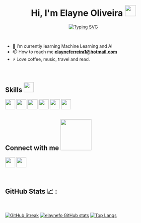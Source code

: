 <h1 align="center"><b>Hi, I'm Elayne Oliveira </b><img src="https://media.giphy.com/media/hvRJCLFzcasrR4ia7z/giphy.gif" width="35"></h1>

<p align="center">
  <a href="https://git.io/typing-svg"><img src="https://readme-typing-svg.demolab.com?font=Fira+Code&duration=4500&pause=1000&color=0DE439&center=true&vCenter=true&width=435&lines=Data+Scientist;Business+Intelligence+Analyst;Back-End+Student;Love+to+learn+new+stuffs" alt="Typing SVG" /></a>
</p>


<br>


- 🌱 I’m currently learning Machine Learning and AI
- 📫 How to reach me **elayneferreira1@hotmail.com**
- ⚡ Love coffee, music, travel and read.

<br>

<h2> Skills <img src = "https://media2.giphy.com/media/QssGEmpkyEOhBCb7e1/giphy.gif?cid=ecf05e47a0n3gi1bfqntqmob8g9aid1oyj2wr3ds3mg700bl&rid=giphy.gif" width = 32px> </h2>

<img width ='32px' src ='https://raw.githubusercontent.com/rahulbanerjee26/githubAboutMeGenerator/main/icons/python.svg'> <img width ='32px' src ='https://github.com/rahulbanerjee26/githubProfileReadmeGenerator/blob/main/icons/java.svg'> <img width ='32px' src ='https://github.com/rahulbanerjee26/githubProfileReadmeGenerator/blob/main/icons/javascript.svg'> <img width ='32px' src='https://github.com/rahulbanerjee26/githubProfileReadmeGenerator/blob/main/icons/github.svg'> <img width ='32px' src='https://github.com/rahulbanerjee26/githubProfileReadmeGenerator/blob/main/icons/html.svg'> <img width ='32px' src='https://github.com/rahulbanerjee26/githubProfileReadmeGenerator/blob/main/icons/css.svg'>

<h2> Connect with me <img src='https://raw.githubusercontent.com/ShahriarShafin/ShahriarShafin/main/Assets/handshake.gif' width="100px"> </h2>
<a href = 'https://www.linkedin.com/in/elayne-oliveira/'> <img width = '32px' align= 'center' src="https://raw.githubusercontent.com/rahulbanerjee26/githubAboutMeGenerator/main/icons/linked-in-alt.svg"/></a> 
<a href = 'https://www.github.com/elaynefo'> <img width = '32px' align= 'center' src="https://raw.githubusercontent.com/rahulbanerjee26/githubAboutMeGenerator/main/icons/github.svg"/></a>
  
<br>
<br>
  <br>
  
  ## GitHub Stats 📈 :

<br>

[![GitHub Streak](https://github-readme-streak-stats.herokuapp.com?user=elaynefo&theme=algolia&date_format=M%20j%5B%2C%20Y%5D)](https://git.io/streak-stats) [![elaynefo GitHub stats](https://github-readme-stats.vercel.app/api?username=elaynefo&theme=algolia)](https://github.com/elaynefo/github-readme-stats) [![Top Langs](https://github-readme-stats.vercel.app/api/top-langs/?username=elaynefo&theme=algolia)](https://github.com/elaynefo/github-readme-stats)
<br>

